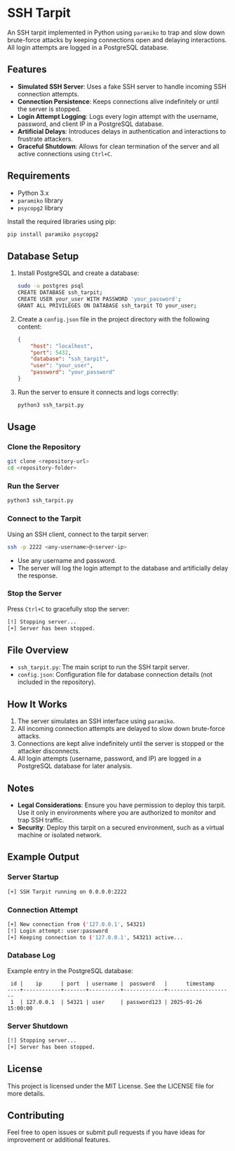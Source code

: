 # SSH Tarpit

An SSH tarpit implemented in Python using `paramiko` to trap and slow down brute-force attacks by keeping connections open and delaying interactions. All login attempts are logged in a PostgreSQL database.

## Features

- **Simulated SSH Server**: Uses a fake SSH server to handle incoming SSH connection attempts.
- **Connection Persistence**: Keeps connections alive indefinitely or until the server is stopped.
- **Login Attempt Logging**: Logs every login attempt with the username, password, and client IP in a PostgreSQL database.
- **Artificial Delays**: Introduces delays in authentication and interactions to frustrate attackers.
- **Graceful Shutdown**: Allows for clean termination of the server and all active connections using `Ctrl+C`.

## Requirements

- Python 3.x
- `paramiko` library
- `psycopg2` library

Install the required libraries using pip:

```bash
pip install paramiko psycopg2
```

## Database Setup

1. Install PostgreSQL and create a database:

   ```bash
   sudo -u postgres psql
   CREATE DATABASE ssh_tarpit;
   CREATE USER your_user WITH PASSWORD 'your_password';
   GRANT ALL PRIVILEGES ON DATABASE ssh_tarpit TO your_user;
   ```

2. Create a `config.json` file in the project directory with the following content:

   ```json
   {
       "host": "localhost",
       "port": 5432,
       "database": "ssh_tarpit",
       "user": "your_user",
       "password": "your_password"
   }
   ```

3. Run the server to ensure it connects and logs correctly:

   ```bash
   python3 ssh_tarpit.py
   ```

## Usage

### Clone the Repository

```bash
git clone <repository-url>
cd <repository-folder>
```

### Run the Server

```bash
python3 ssh_tarpit.py
```

### Connect to the Tarpit

Using an SSH client, connect to the tarpit server:

```bash
ssh -p 2222 <any-username>@<server-ip>
```

- Use any username and password.
- The server will log the login attempt to the database and artificially delay the response.

### Stop the Server

Press `Ctrl+C` to gracefully stop the server:

```bash
[!] Stopping server...
[+] Server has been stopped.
```

## File Overview

- `ssh_tarpit.py`: The main script to run the SSH tarpit server.
- `config.json`: Configuration file for database connection details (not included in the repository).

## How It Works

1. The server simulates an SSH interface using `paramiko`.
2. All incoming connection attempts are delayed to slow down brute-force attacks.
3. Connections are kept alive indefinitely until the server is stopped or the attacker disconnects.
4. All login attempts (username, password, and IP) are logged in a PostgreSQL database for later analysis.

## Notes

- **Legal Considerations**: Ensure you have permission to deploy this tarpit. Use it only in environments where you are authorized to monitor and trap SSH traffic.
- **Security**: Deploy this tarpit on a secured environment, such as a virtual machine or isolated network.

## Example Output

### Server Startup

```bash
[+] SSH Tarpit running on 0.0.0.0:2222
```

### Connection Attempt

```bash
[+] New connection from ('127.0.0.1', 54321)
[!] Login attempt: user:password
[+] Keeping connection to ('127.0.0.1', 54321) active...
```

### Database Log

Example entry in the PostgreSQL database:

```
 id |    ip      | port  | username |  password   |      timestamp      
----+------------+-------+----------+-------------+---------------------
 1  | 127.0.0.1  | 54321 | user     | password123 | 2025-01-26 15:00:00
```

### Server Shutdown

```bash
[!] Stopping server...
[+] Server has been stopped.
```

## License

This project is licensed under the MIT License. See the LICENSE file for more details.

## Contributing

Feel free to open issues or submit pull requests if you have ideas for improvement or additional features.


